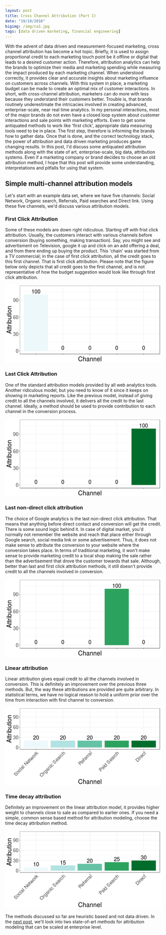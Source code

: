 ```yaml
---
layout: post
title: Cross Channel Attribution (Part I)
date: "19/10/2016"
bigimg: /img/ca1.jpg
tags: [data driven marketing, financial engineering]
---
```




With the advent of data driven and measurement-focused marketing, cross channel attribution has become a hot topic. Briefly, it is used to assign proportional credit to each marketing touch point be it offline or digital that leads to a desired customer action. Therefore, attribution analytics can help the brands to optimize their media and marketing spending while measuring the impact produced by each marketing channel. 
When understood correctly, it provides clear and accurate insights about marketing influence on customers across channels. With this system in place, a marketing budget can be made to create an optimal mix of customer interactions. In short, with cross-channel attribution, marketers can do more with less because they understand their customers better.
Trouble is, that brands routinely underestimate the intricacies involved in creating advanced, enterprise-scale, near real time analytics. In my personal interactions, most of the major brands do not even have a closed loop system about customer interactions and sale points with marketing efforts. Even to get some antiquated methods to work like 'first click', appropriate data measuring tools need to be in place. The first step, therefore is informing the brands how to gather data. Once that is done, and the correct technology stack, the power of attribution and data driven marketing produces game changing results. 
In this post, I'd discuss some antiquated attribution methods along with the state of art, enterprise-scale, big data, attribution systems. Even if a marketing company or brand decides to choose an old attribution method, I hope that this post will provide some understanding, interpretations and pitfalls for using that system.


## Simple multi-channel attribution models

Let's start with an example data set, where we have five channels: Social Network, Organic search, Referrals, Paid searches and Direct link. Using these five channels, we'd discuss various attribution models. 


### First Click Attribution

Some of these models are down right ridiculous. Starting off with frist click attribution. Usually, the customers interact with various channels before conversion (buying something, making transaction). Say, you might see and advertisment on Television, google it up and click on an add offering a deal, and from there ending up buying the product. This 'chain' was started from a TV commercial; in the case of first click attribution, all the credit goes to this first channel. That is first click attribution. Please note that the figure below only depicts that all credit goes to the first channel, and is not representative of how the budget suggestion would look like through first click attribution.

![plot of chunk unnamed-chunk-1](/figure/source/2016-10-19-channelAttribution/unnamed-chunk-1-1.png)

### Last Click Attribution
One of the standard attribution models provided by all web analytics tools. Another ridiculous model, but you need to know of it since it keeps on showing in marketing reports. Like the previous model, instead of giving credit to all the channels involved, it delivers all the credit to the last channel. Ideally, a method should be used to provide contribution to each channel in the conversion process.

![plot of chunk unnamed-chunk-2](/figure/source/2016-10-19-channelAttribution/unnamed-chunk-2-1.png)

### Last non-direct click attribution
The choice of Google analytics is the last non-direct click attribution. That means that anything before direct contact and conversion will get the credit. There is some sound logic behind it. In case of digital market, you'd normally not remember the website and reach that place either through Google search, social media link or some advertisement. Thus, it does not make sense to attribute the conversion to your website where the conversion takes place. In terms of traditional marketing, it won't make sense to provide marketing credit to a local shop making the sale rather than the advertisement that drove the customer towards that sale. 
Although, better than last and first click attribution methods, it still doesn't provide credit to all the channels involved in conversion.

![plot of chunk unnamed-chunk-3](/figure/source/2016-10-19-channelAttribution/unnamed-chunk-3-1.png)

### Linear attribution
Linear attribution gives equal credit to all the channels involved in conversion. This is definitely an improvement over the previous three methods. But, the way these attributions are provided are quite arbitrary. In statistical terms, we have no logical reason to hold a uniform prior over the time from interaction with first channel to conversion.

![plot of chunk unnamed-chunk-4](/figure/source/2016-10-19-channelAttribution/unnamed-chunk-4-1.png)

### Time decay attribution
Definitely an improvement on the linear attribution model, it provides higher weight to channels close to sale as compared to earlier ones. If you need a simple, common sense based method for attribution modeling, choose the time decay attribution method. 

![plot of chunk unnamed-chunk-5](/figure/source/2016-10-19-channelAttribution/unnamed-chunk-5-1.png)

The methods discussed so far are heuristic based and not data driven. In the [next post](https://ahsanijaz.github.io/2016-10-19-ChannelAttribution/), we'll look into two state-of-art methods for attribution modeling that can be scaled at enterprise level. 
